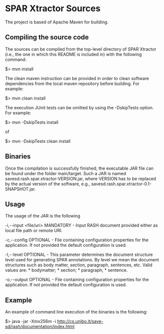 # SPAR Xtractor Sources

The project is based of Apache Maven for building.

## Compiling the source code
The sources can be compiled from the top-level directory of SPAR Xtractor (i.e., the one in which this README is included in) with the following command:

$> mvn install

The clean maven instruction can be provided in order to clean software dependencies from the local maven repository before building. For example:

$> mvn clean install

The execution JUnit tests can be omitted by using the -DskipTests option. For example:

$> mvn -DskipTests install

of

$> mvn -DskipTests clean install

## Binaries

Once the compilation is successfully finished, the executable JAR file can be found under the folder main/target.
Such a JAR is named savesd.rash.spar.xtractor-VERSION.jar, where VERSION has to be replaced by the actual version of the software, e.g., savesd.rash.spar.xtractor-0.1-SNAPSHOT.jar.


## Usage
The usage of the JAR is the following

 -i,--input <file/uri>    MANDATORY - Input RASH document provided either
                          as local file path or remote URI.

 -c,--config <file>      OPTIONAL - File containing configuration
                         properties for the application. If not provided
                         the default configuration is used.

 -l,--level <string>     OPTIONAL - This parameter determines the document
                         structure level used for generating SPAR
                         annotations. By level we mean the document
                         structures such as body matter, section,
                         paragraph, sentences, etc.
                         Valid values are:
                         * bodymatter;
                         * section;
                         * paragraph;
                         * sentence.

 -o,--output <file>      OPTIONAL - File containing configuration
                         properties for the application. If not provided
                         the default configuration is used.

## Example

An example of command line execution of the binaries is the following:

$> java -jar -Xmx256m -i http://cs.unibo.it/save-sd/rash/documentation/index.html
